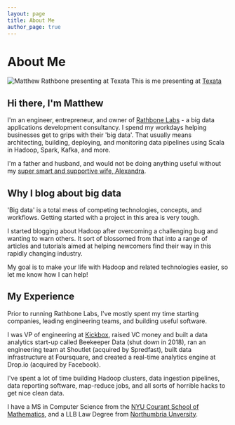 ```yaml
---
layout: page
title: About Me
author_page: true
---
```


# About Me

![Matthew Rathbone presenting at Texata](/img/texata.jpg)
This is me presenting at [Texata](http://www.summit.texata.com/2015-photos/)

## Hi there, I'm Matthew

I'm an engineer, entrepreneur, and owner of [Rathbone Labs](https://www.rathbonelabs.com) - a big data applications development consultancy. I spend my workdays helping businesses get to grips with their 'big data'. That usually means architecting, building, deploying, and monitoring data pipelines using Scala in Hadoop, Spark, Kafka, and more.

I'm a father and husband, and would not be doing anything useful without my [super smart and supportive wife, Alexandra](http://alexandrapavlakis.com).

## Why I blog about big data

'Big data' is a total mess of competing technologies, concepts, and workflows. Getting started with a project in this area is very tough. 

I started blogging about Hadoop after overcoming a challenging bug and wanting to warn others. It sort of blossomed from that into a range of articles and tutorials aimed at helping newcomers find their way in this rapidly changing industry.

My goal is to make your life with Hadoop and related technologies easier, so let me know how I can help!


## My Experience

Prior to running Rathbone Labs, I've mostly spent my time starting companies, leading engineering teams, and building useful software.

I was VP of engineering at [Kickbox](https://kickbox.com), raised VC money and built a data analytics start-up called Beekeeper Data (shut down in 2018), ran an engineering team at Shoutlet (acquired by Spredfast), built data infrastructure at Foursquare, and created a real-time analytics engine at Drop.io (acquired by Facebook).

I've spent a lot of time building Hadoop clusters, data ingestion pipelines, data reporting software, map-reduce jobs, and all sorts of horrible hacks to get nice clean data.

I have a MS in Computer Science from the [NYU Courant School of Mathematics](https://www.cs.nyu.edu/), and a LLB Law Degree from [Northumbria Unversity](http://northumbria.ac.uk).
